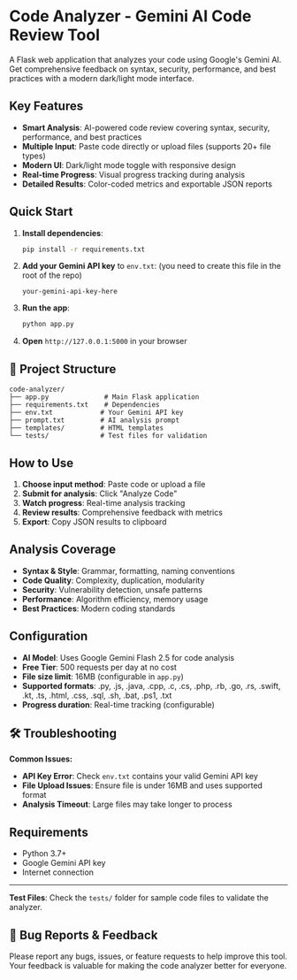 # Code Analyzer - Gemini AI Code Review Tool

A Flask web application that analyzes your code using Google's Gemini AI. Get comprehensive feedback on syntax, security, performance, and best practices with a modern dark/light mode interface.

##  Key Features

- **Smart Analysis**: AI-powered code review covering syntax, security, performance, and best practices
- **Multiple Input**: Paste code directly or upload files (supports 20+ file types)
- **Modern UI**: Dark/light mode toggle with responsive design
- **Real-time Progress**: Visual progress tracking during analysis
- **Detailed Results**: Color-coded metrics and exportable JSON reports

##  Quick Start

1. **Install dependencies**:
   ```bash
   pip install -r requirements.txt
   ```

2. **Add your Gemini API key** to `env.txt`: (you need to create this file in the root of the repo)
   ```
   your-gemini-api-key-here
   ```

3. **Run the app**:
   ```bash
   python app.py
   ```

4. **Open** `http://127.0.0.1:5000` in your browser

## 📁 Project Structure

```
code-analyzer/
├── app.py              # Main Flask application
├── requirements.txt    # Dependencies
├── env.txt            # Your Gemini API key
├── prompt.txt         # AI analysis prompt
├── templates/         # HTML templates
└── tests/             # Test files for validation
```

##  How to Use

1. **Choose input method**: Paste code or upload a file
2. **Submit for analysis**: Click "Analyze Code"
3. **Watch progress**: Real-time analysis tracking
4. **Review results**: Comprehensive feedback with metrics
5. **Export**: Copy JSON results to clipboard

##  Analysis Coverage

- **Syntax & Style**: Grammar, formatting, naming conventions
- **Code Quality**: Complexity, duplication, modularity
- **Security**: Vulnerability detection, unsafe patterns
- **Performance**: Algorithm efficiency, memory usage
- **Best Practices**: Modern coding standards

##  Configuration

- **AI Model**: Uses Google Gemini Flash 2.5 for code analysis
- **Free Tier**: 500 requests per day at no cost
- **File size limit**: 16MB (configurable in `app.py`)
- **Supported formats**: .py, .js, .java, .cpp, .c, .cs, .php, .rb, .go, .rs, .swift, .kt, .ts, .html, .css, .sql, .sh, .bat, .ps1, .txt
- **Progress duration**: Real-time tracking (configurable)

## 🛠 Troubleshooting

**Common Issues:**
- **API Key Error**: Check `env.txt` contains your valid Gemini API key
- **File Upload Issues**: Ensure file is under 16MB and uses supported format
- **Analysis Timeout**: Large files may take longer to process

##  Requirements

- Python 3.7+
- Google Gemini API key
- Internet connection

---

**Test Files**: Check the `tests/` folder for sample code files to validate the analyzer.

## 🐛 Bug Reports & Feedback

Please report any bugs, issues, or feature requests to help improve this tool. Your feedback is valuable for making the code analyzer better for everyone.
